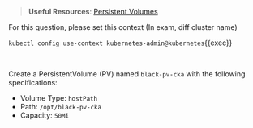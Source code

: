 
> <strong>Useful Resources</strong>: [Persistent Volumes](https://kubernetes.io/docs/concepts/storage/persistent-volumes/)

For this question, please set this context (In exam, diff cluster name)

`kubectl config use-context kubernetes-admin@kubernetes`{{exec}}

<br>

Create a PersistentVolume (PV) named `black-pv-cka` with the following specifications:

* Volume Type: `hostPath`
* Path: `/opt/black-pv-cka`
* Capacity: `50Mi`